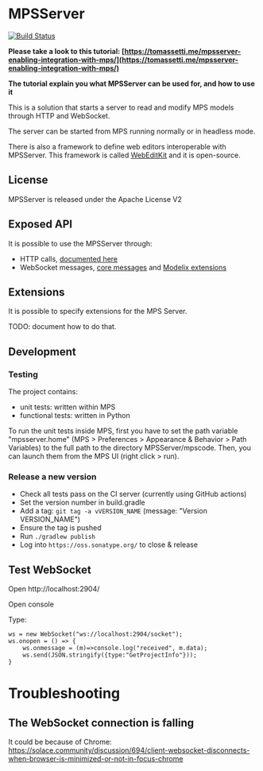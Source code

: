 # MPSServer

[![Build Status](https://img.shields.io/endpoint.svg?url=https%3A%2F%2Factions-badge.atrox.dev%2FStrumenta%2FMPSServer%2Fbadge&style=flat)](https://actions-badge.atrox.dev/Strumenta/MPSServer/goto)

**Please take a look to this tutorial: [https://tomassetti.me/mpsserver-enabling-integration-with-mps/](https://tomassetti.me/mpsserver-enabling-integration-with-mps/)**

**The tutorial explain you what MPSServer can be used for, and how to use it**

This is a solution that starts a server to read and modify MPS models through HTTP and WebSocket.

The server can be started from MPS running normally or in headless mode.

There is also a framework to define web editors interoperable with MPSServer. This framework is called [WebEditKit](https://github.com/Strumenta/webeditkit) and it is open-source.

## License

MPSServer is released under the Apache License V2

## Exposed API

It is possible to use the MPSServer through:

* HTTP calls, [documented here](documentation/routes.md)
* WebSocket messages, [core messages](documentation/ws_core_documentation.html) and [Modelix extensions](documentation/ws_modelix_documentation.html)

## Extensions

It is possible to specify extensions for the MPS Server.

TODO: document how to do that.

## Development

### Testing

The project contains:

* unit tests: written within MPS
* functional tests: written in Python

To run the unit tests inside MPS, first you have to set the path
variable "mpsserver.home" (MPS > Preferences > Appearance & Behavior >
Path Variables) to the full path to the directory MPSServer/mpscode.
Then, you can launch them from the MPS UI (right click > run).

### Release a new version

* Check all tests pass on the CI server (currently using GitHub actions)
* Set the version number in build.gradle
* Add a tag: `git tag -a vVERSION_NAME` (message: "Version VERSION_NAME")
* Ensure the tag is pushed
* Run `./gradlew publish`
* Log into `https://oss.sonatype.org/` to close & release

## Test WebSocket

Open http://localhost:2904/

Open console

Type:

```
ws = new WebSocket("ws://localhost:2904/socket");
ws.onopen = () => {
	ws.onmessage = (m)=>console.log("received", m.data);
	ws.send(JSON.stringify({type:"GetProjectInfo"}));
}
``` 

# Troubleshooting

## The WebSocket connection is falling

It could be because of Chrome: https://solace.community/discussion/694/client-websocket-disconnects-when-browser-is-minimized-or-not-in-focus-chrome

